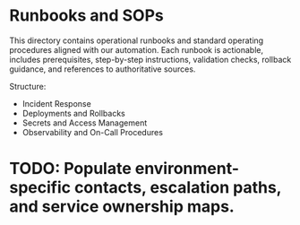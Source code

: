 # Runbooks and SOPs

This directory contains operational runbooks and standard operating procedures aligned with our automation. Each runbook is actionable, includes prerequisites, step-by-step instructions, validation checks, rollback guidance, and references to authoritative sources.

Structure:
- Incident Response
- Deployments and Rollbacks
- Secrets and Access Management
- Observability and On-Call Procedures

# TODO: Populate environment-specific contacts, escalation paths, and service ownership maps.